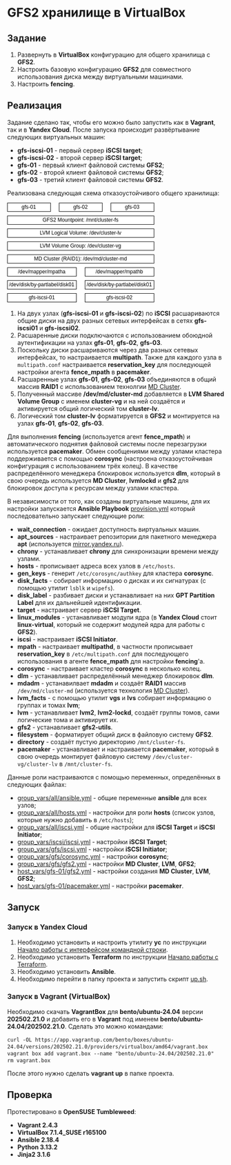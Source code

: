 # GFS2 хранилище в VirtualBox

## Задание

1. Развернуть в **VirtualBox** конфигурацию для общего хранилища с **GFS2**.
2. Настроить базовую конфигурацию **GFS2** для совместного использования диска между виртуальными машинами.
3. Настроить **fencing**.

## Реализация

Задание сделано так, чтобы его можно было запустить как в **Vagrant**, так и в **Yandex Cloud**. После запуска происходит развёртывание следующих виртуальных машин:

- **gfs-iscsi-01** - первый сервер **iSCSI target**;
- **gfs-iscsi-02** - второй сервер **iSCSI target**;
- **gfs-01** - первый клиент файловой системы **GFS2**;
- **gfs-02** - второй клиент файловой системы **GFS2**;
- **gfs-03** - третий клиент файловой системы **GFS2**.

Реализована следующая схема отказоустойчивого общего хранилища:

![Схема хранилища](images/scheme.png)

1. На двух узлах (**gfs-iscsi-01** и **gfs-iscsi-02**) по **iSCSI** расшариваются общие диски на двух разных сетевых интерфейсах в сетях **gfs-iscsi01** и **gfs-iscsi02**.
2. Расшаренные диски подключаются с использованием обоюдной аутентификации на узлах **gfs-01**, **gfs-02**, **gfs-03**.
3. Поскольку диски расшариваются через два разных сетевых интерфейсах, то настраивается **multipath**. Также для каждого узла в `multipath.conf` настраивается **reservation_key** для последующей настройки агента **fence_mpath** в **pacemaker**.
4. Расшаренные узлах **gfs-01**, **gfs-02**, **gfs-03** объединяются в общий массив **RAID1** с использованием технолгии [MD Cluster](https://docs.kernel.org/driver-api/md/md-cluster.html).
5. Полученный массиве **/dev/md/cluster-md** добавляется в **LVM Shared Volume Group** с именем **cluster-vg** и на ней создаётся и активируется общий логический том **cluster-lv**.
6. Логический том **cluster-lv** форматируется в **GFS2** и монтируется на узлах **gfs-01**, **gfs-02**, **gfs-03**.

Для выполнения **fencing** (используется агент **fence_mpath**) и автоматического поднятия файловой системы после перезагрузки используется **pacemaker**. Обмен сообщениями между узлами кластера поддерживается с помощью **corosync** (настроена отказоустойчивая конфигурация с использованием трёх колец). В качестве распределённого менеджера блокировок используется **dlm**, который в свою очередь используется **MD Cluster**, **lvmlockd** и **gfs2** для блокировок доступа к ресурсам между узлами кластера.

В независимости от того, как созданы виртуальные машины, для их настройки запускается **Ansible Playbook** [provision.yml](provision.yml) который последовательно запускает следующие роли:

- **wait_connection** - ожидает доступность виртуальных машин.
- **apt_sources** - настраивает репозитории для пакетного менеджера **apt** (используется [mirror.yandex.ru](https://mirror.yandex.ru)).
- **chrony** - устанавливает **chrony** для синхронизации времени между узлами.
- **hosts** - прописывает адреса всех узлов в `/etc/hosts`.
- **gen_keys** - генерит `/etc/corosync/authkey` для кластера **corosync**.
- **disk_facts** - собирает информацию о дисках и их сигнатурах (с помощью утилит `lsblk` и `wipefs`).
- **disk_label** - разбивает диски и устанавливает на них **GPT Partition Label** для их дальнейшей идентификации.
- **target** - настраивает сервер **iSCSI Target**.
- **linux_modules** - устанавливает модули ядра (в **Yandex Cloud** стоит **linux-virtual**, который не содержит модулей ядра для работы с **GFS2**).
- **iscsi** - настраивает **iSCSI Initiator**.
- **mpath** - настраивает **multipathd**, в частности прописывает **reservation_key** в `/etc/multipath.conf` для последующего использования в агенте **fence_mpath** для настройки **fencing**'а.
- **corosync** - настраивает кластер **corosync** в несколько колец.
- **dlm** - устанавливает распределённый менеджер блокировок **dlm**.
- **mdadm** - устанавилвает **mdadm** и создаёт **RAID1** массив `/dev/md/cluster-md` (используется технология [MD Cluster](https://docs.kernel.org/driver-api/md/md-cluster.html)).
- **lvm_facts** - с помощью утилит **vgs** и **lvs** собирает информацию о группах и томах **lvm**;
- **lvm** - устанавливает **lvm2**, **lvm2-lockd**, создаёт группы томов, сами логические тома и активирует их.
- **gfs2** - устанавливает **gfs2-utils**.
- **filesystem** - форматирует общий диск в файловую систему **GFS2**.
- **directory** - создаёт пустую директорию `/mnt/cluster-fs`.
- **pacemaker** - устанавливает и настраивается **pacemaker**, который в свою очередь монтирует файловую систему `/dev/cluster-vg/cluster-lv` в `/mnt/cluster-fs`.

Данные роли настраиваются с помощью переменных, определённых в следующих файлах:

- [group_vars/all/ansible.yml](group_vars/all/ansible.yml) - общие переменные **ansible** для всех узлов;
- [group_vars/all/hosts.yml](group_vars/all/hosts.yml) - настройки для роли **hosts** (список узлов, которые нужно добавить в `/etc/hosts`);
- [group_vars/all/iscsi.yml](group_vars/all/iscsi.yml) - общие настройки для **iSCSI Target** и **iSCSI Initiator**;
- [group_vars/iscsi/iscsi.yml](group_vars/all/iscsi.yml) - настройки **iSCSI Target**;
- [group_vars/gfs/iscsi.yml](group_vars/all/iscsi.yml) - настройки **iSCSI Initiator**;
- [group_vars/gfs/corosync.yml](group_vars/gfs/corosync.yml) - настройки **corosync**;
- [group_vars/gfs/gfs2.yml](group_vars/gfs/gfs2.yml) - настройки **MD Cluster**, **LVM**, **GFS2**;
- [host_vars/gfs-01/gfs2.yml](host_vars/gfs-01/gfs2.yml) - настройки создания **MD Cluster**, **LVM**, **GFS2**;
- [host_vars/gfs-01/pacemaker.yml](host_vars/gfs-01/pacemaker.yml) - настройки **pacemaker**.

## Запуск

### Запуск в Yandex Cloud

1. Необходимо установить и настроить утилиту **yc** по инструкции [Начало работы с интерфейсом командной строки](https://yandex.cloud/ru/docs/cli/quickstart).
2. Необходимо установить **Terraform** по инструкции [Начало работы с Terraform](https://yandex.cloud/ru/docs/tutorials/infrastructure-management/terraform-quickstart).
3. Необходимо установить **Ansible**.
4. Необходимо перейти в папку проекта и запустить скрипт [up.sh](up.sh).

### Запуск в Vagrant (VirtualBox)

Необходимо скачать **VagrantBox** для **bento/ubuntu-24.04** версии **202502.21.0** и добавить его в **Vagrant** под именем **bento/ubuntu-24.04/202502.21.0**. Сделать это можно командами:

```shell
curl -OL https://app.vagrantup.com/bento/boxes/ubuntu-24.04/versions/202502.21.0/providers/virtualbox/amd64/vagrant.box
vagrant box add vagrant.box --name "bento/ubuntu-24.04/202502.21.0"
rm vagrant.box
```

После этого нужно сделать **vagrant up** в папке проекта.

## Проверка

Протестировано в **OpenSUSE Tumbleweed**:

- **Vagrant 2.4.3**
- **VirtualBox 7.1.4_SUSE r165100**
- **Ansible 2.18.4**
- **Python 3.13.2**
- **Jinja2 3.1.6**
